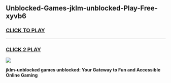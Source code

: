 
## Unblocked-Games-jklm-unblocked-Play-Free-xyvb6
<h3>
<a href="https://premium76.site?title=jklm-unblocked&ref=18A1">CLICK TO PLAY</a></h3>
<hr>

<h3>
<a href="https://premium76.site?title=jklm-unblocked&ref=18A1">CLICK 2 PLAY</a>
  
</h3>

<a href="https://premium76.site?title=jklm-unblocked&ref=18A1"><img src="https://clearcache.store/games.png"></a>


**jklm-unblocked games unblocked: Your Gateway to Fun and Accessible Online Gaming**
